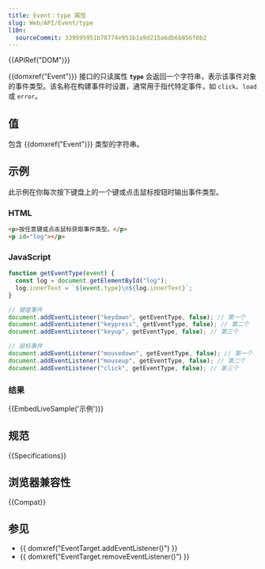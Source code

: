 ```yaml
---
title: Event：type 属性
slug: Web/API/Event/type
l10n:
  sourceCommit: 339595951b78774e951b1a9d215a6db6b856f6b2
---
```


{{APIRef("DOM")}}

{{domxref("Event")}} 接口的只读属性 **`type`** 会返回一个字符串，表示该事件对象的事件类型。该名称在构建事件时设置，通常用于指代特定事件，如 `click`、`load` 或 `error`。

## 值

包含 {{domxref("Event")}} 类型的字符串。

## 示例

此示例在你每次按下键盘上的一个键或点击鼠标按钮时输出事件类型。

### HTML

```html
<p>按任意键或点击鼠标获取事件类型。</p>
<p id="log"></p>
```

### JavaScript

```js
function getEventType(event) {
  const log = document.getElementById("log");
  log.innerText = `${event.type}\n${log.innerText}`;
}

// 键盘事件
document.addEventListener("keydown", getEventType, false); // 第一个
document.addEventListener("keypress", getEventType, false); // 第二个
document.addEventListener("keyup", getEventType, false); // 第三个

// 鼠标事件
document.addEventListener("mousedown", getEventType, false); // 第一个
document.addEventListener("mouseup", getEventType, false); // 第二个
document.addEventListener("click", getEventType, false); // 第三个
```

### 结果

{{EmbedLiveSample('示例')}}

## 规范

{{Specifications}}

## 浏览器兼容性

{{Compat}}

## 参见

- {{ domxref("EventTarget.addEventListener()") }}
- {{ domxref("EventTarget.removeEventListener()") }}

